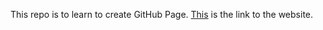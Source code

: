 This repo is to learn to create GitHub Page.
[This](https://leeorn.github.io/CSE110-Lab1/) is the link to the website. 
